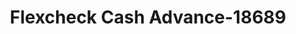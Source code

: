 ---
f_zip-code: 15131
f_state-code: PA
title: Flexcheck Cash Advance-18689
f_phone: 412-672-7838
f_city-only: Mc Keesport
f_address: 1985 Lincoln Way Mc Keesport
f_location-unique-id: '18689'
slug: flexcheck-cash-advance-18689
updated-on: '2024-05-30T13:46:58.046Z'
created-on: '2024-05-30T13:36:59.803Z'
published-on: '2024-05-30T13:54:32.469Z'
f_city-state: cms/city/mc-keesport-pa.md
f_company: cms/company/flexcheck-cash-advance.md
f_state: cms/state/pennsylvania.md
layout: '[payday-loan].html'
tags: payday-loan
---